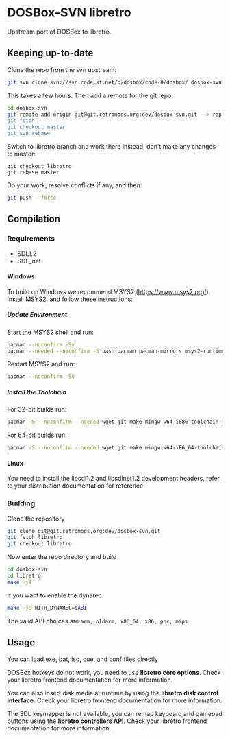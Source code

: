 # DOSBox-SVN libretro

Upstream port of DOSBox to libretro.

## Keeping up-to-date
Clone the repo from the svn upstream:

```bash
git svn clone svn://svn.code.sf.net/p/dosbox/code-0/dosbox/ dosbox-svn
```

This takes a few hours. Then add a remote for the git repo:

```bash
cd dosbox-svn
git remote add origin git@git.retromods.org:dev/dosbox-svn.git --> replace this with your repo URL if you're working in a fork
git fetch
git checkout master
git svn rebase
```

Switch to libretro branch and work there instead, don't make any changes to master:

```
git checkout libretro
git rebase master
```

Do your work, resolve conflicts if any, and then:
```bash
git push --force
```

## Compilation

### Requirements

- SDL1.2
- SDL_net

#### Windows

To build on Windows we recommend MSYS2 (https://www.msys2.org/).
Install MSYS2, and follow these instructions:

##### Update Environment

Start the MSYS2 shell and run:

```bash
pacman --noconfirm -Sy
pacman --needed --noconfirm -S bash pacman pacman-mirrors msys2-runtime
```

Restart MSYS2 and run:

```bash
pacman --noconfirm -Su
```

##### Install the Toolchain

For 32-bit builds run:

```bash
pacman -S --noconfirm --needed wget git make mingw-w64-i686-toolchain mingw-w64-i686-ntldd mingw-w64-i686-zlib mingw-w64-i686-pkg-config mingw-w64-i686-SDL2 mingw-w64-i686-SDL mingw-w64-i686-SDL_net
```

For 64-bit builds run:

```bash
pacman -S --noconfirm --needed wget git make mingw-w64-x86_64-toolchain mingw-w64-x86_64-ntldd mingw-w64-x86_64-zlib mingw-w64-x86_64-pkg-config mingw-w64-x86_64-SDL2 mingw-w64-x86_64-SDL mingw-w64-x86_64-SDL_net
```

#### Linux

You need to install the libsdl1.2 and libsdlnet1.2 development headers, refer to your distribution documentation for reference

### Building

Clone the repository
```bash
git clone git@git.retromods.org:dev/dosbox-svn.git
git fetch libretro
git checkout libretro
```

Now enter the repo directory and build

```bash
cd dosbox-svn
cd libretro
make -j4
```

If you want to enable the dynarec:

```bash
make -j8 WITH_DYNAREC=$ABI
```

The valid ABI choices are `arm, oldarm, x86_64, x86, ppc, mips`

## Usage

You can load exe, bat, iso, cue, and conf files directly

DOSBox hotkeys do not work, you need to use **libretro core options**. Check your libretro frontend documentation for more information.

You can also insert disk media at runtime by using the **libretro disk control interface**. Check your libretro frontend documentation for more information.

The SDL keymapper is not available, you can remap keyboard and gamepad buttons using the **libretro controllers API**. Check your libretro frontend documentation for more information.

